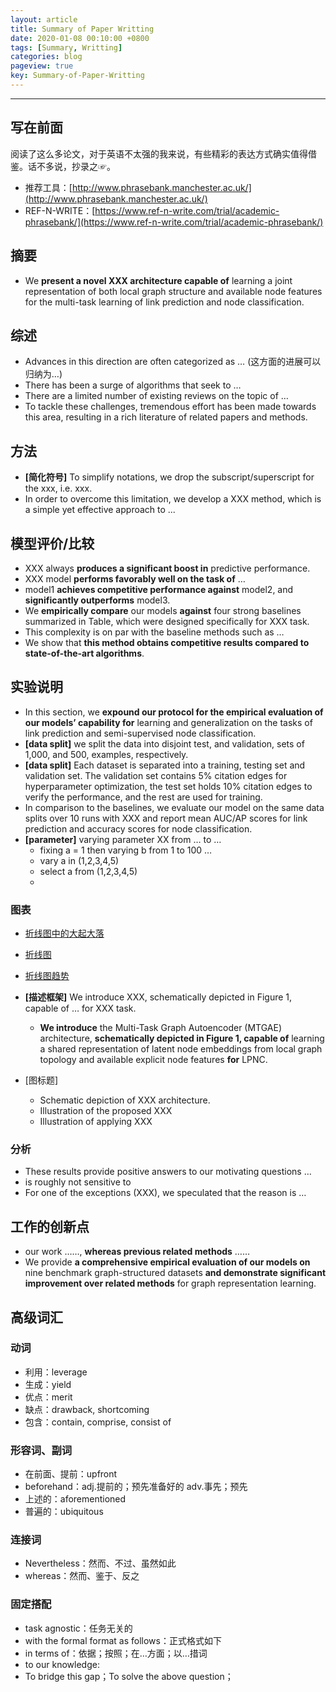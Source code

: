 ```yaml
---
layout: article
title: Summary of Paper Writting
date: 2020-01-08 00:10:00 +0800
tags: [Summary, Writting]
categories: blog
pageview: true
key: Summary-of-Paper-Writting
---
```


------



## 写在前面

阅读了这么多论文，对于英语不太强的我来说，有些精彩的表达方式确实值得借鉴。话不多说，抄录之☞。

- 推荐工具：[http://www.phrasebank.manchester.ac.uk/](http://www.phrasebank.manchester.ac.uk/)
- REF-N-WRITE：[https://www.ref-n-write.com/trial/academic-phrasebank/](https://www.ref-n-write.com/trial/academic-phrasebank/)

## 摘要

- We **present a novel XXX architecture capable of** learning a joint representation of both local graph structure and available node features for the multi-task learning of link prediction and node classification.

## 综述

- Advances in this direction are often categorized as … (这方面的进展可以归纳为…)
- There has been a surge of algorithms that seek to …
- There are a limited number of existing reviews on the topic of …
- To tackle these challenges, tremendous effort has been made towards this area, resulting in a rich literature of related papers and methods. 

## 方法

- **[简化符号]** To simplify notations, we drop the subscript/superscript for the xxx, i.e. xxx.
- In order to overcome this limitation, we develop a XXX method, which is a simple yet effective approach to ...





## 模型评价/比较

- XXX always **produces a significant boost in** predictive performance.
- XXX model **performs favorably well on the task of** …
- model1 **achieves competitive performance against** model2, and **significantly outperforms** model3.
- We **empirically compare** our models **against** four strong baselines summarized in Table, which were designed specifically for XXX task.
- This complexity is on par with the baseline methods such as …
- We show that **this method obtains competitive results compared to state-of-the-art algorithms**.



## 实验说明

- In this section, we **expound our protocol for the empirical evaluation of our models’ capability for** learning and generalization on the tasks of link prediction and semi-supervised node classification.
- **[data split]** we split the data into disjoint test, and validation, sets of 1,000, and 500, examples, respectively.
- **[data split]** Each dataset is separated into a training, testing set and validation set. The validation set contains 5% citation edges for hyperparameter optimization, the test set holds 10% citation edges to verify the performance, and the rest are used for training.
- In comparison to the baselines, we evaluate our model on the same data splits over 10 runs with XXX and report mean AUC/AP scores for link prediction and accuracy scores for node classification.
- **[parameter]** varying parameter XX from … to …
  - fixing a = 1 then varying b from 1 to 100 …
  - vary a in (1,2,3,4,5)
  - select a from (1,2,3,4,5)
  - 

### 图表

- [折线图中的大起大落](https://zhuanlan.zhihu.com/p/24372300)
- [折线图](http://blog.sina.com.cn/s/blog_5ac7f5100100soyp.html)
- [折线图趋势](http://www.joozone.com/ielts/12268.html)

- **[描述框架]** We introduce XXX, schematically depicted in Figure 1, capable of … for XXX task.
  - **We introduce** the Multi-Task Graph Autoencoder (MTGAE) architecture, **schematically depicted in Figure 1, capable of** learning a shared representation of latent node embeddings from local graph topology and available explicit node features **for** LPNC. 
- [图标题]
  - Schematic depiction of XXX architecture.
  - Illustration of the proposed XXX
  - Illustration of applying XXX



### 分析

- These results provide positive answers to our motivating questions …
- is roughly not sensitive to
- For one of the exceptions (XXX), we speculated that the reason is …



## 工作的创新点

- our work ……, **whereas previous related methods** ……
- We provide **a comprehensive empirical evaluation of our models on** nine benchmark graph-structured datasets **and demonstrate significant improvement over related methods** for graph representation learning.



## 高级词汇

### 动词

- 利用：leverage
- 生成：yield
- 优点：merit
- 缺点：drawback, shortcoming
- 包含：contain, comprise, consist of

### 形容词、副词

- 在前面、提前：upfront
- beforehand：adj.提前的；预先准备好的 adv.事先；预先
- 上述的：aforementioned
- 普遍的：ubiquitous

### 连接词

- Nevertheless：然而、不过、虽然如此
- whereas：然而、鉴于、反之

### 固定搭配

- task agnostic：任务无关的
- with the formal format as follows：正式格式如下
- in terms of：依据；按照；在…方面；以…措词
- to our knowledge: 
- To bridge this gap；To solve the above question；
